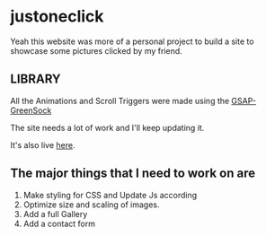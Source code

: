 # justoneclick

Yeah this website was more of a personal project to build a site to showcase some pictures clicked by my friend.

## LIBRARY

All the Animations and Scroll Triggers were made using the [GSAP-GreenSock](https://greensock.com/gsap/)

The site needs a lot of work and I'll keep updating it.

It's also live [here](https://justoneclick.netlify.app/).

## The major things that I need to work on are
1. Make styling for CSS and Update Js according
2. Optimize size and scaling of images.
3. Add a full Gallery 
4. Add a contact form
